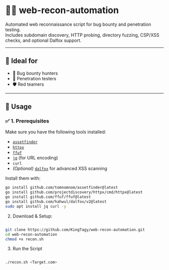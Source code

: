 # 🕵️‍♂️ web-recon-automation

Automated web reconnaissance script for bug bounty and penetration testing.  
Includes subdomain discovery, HTTP probing, directory fuzzing, CSP/XSS checks, and optional Dalfox support.

---

## 💼 Ideal for
- 🎯 Bug bounty hunters  
- 🔐 Penetration testers  
- 🛡️ Red teamers  

---

## 🚀 Usage

### ✅ 1. Prerequisites

Make sure you have the following tools installed:

- [`assetfinder`](https://github.com/tomnomnom/assetfinder)
- [`httpx`](https://github.com/projectdiscovery/httpx)
- [`ffuf`](https://github.com/ffuf/ffuf)
- [`jq`](https://stedolan.github.io/jq/) (for URL encoding)
- `curl`
- *(Optional)* [`dalfox`](https://github.com/hahwul/dalfox) for advanced XSS scanning

Install them with:

```bash
go install github.com/tomnomnom/assetfinder@latest
go install github.com/projectdiscovery/httpx/cmd/httpx@latest
go install github.com/ffuf/ffuf@latest
go install github.com/hahwul/dalfox/v2@latest
sudo apt install jq curl -y
```
2. Download & Setup:
```bash

git clone https://github.com/KingTagy/web-recon-automation.git
cd web-recon-automation
chmod +x recon.sh
```
3. Run the Script
```bash

./recon.sh <Target.com>
